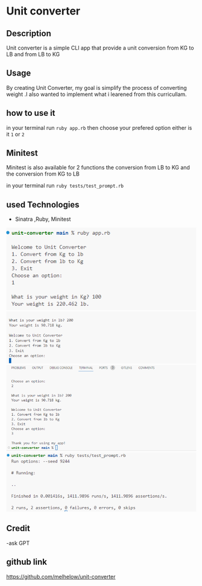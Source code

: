 # Unit converter

## Description

Unit converter is a simple CLI app that provide a unit conversion from KG to LB and from LB to KG
## Usage

By creating Unit Converter, my goal is simplify the process of converting weight .I also wanted to implement what i learened from this curricullam.

## how to use it
in your terminal run `ruby app.rb` then choose your prefered option either is it `1` or `2`

## Minitest

Minitest is also available for 2 functions the conversion from LB to KG and the conversion from KG to LB

in your terminal run `ruby tests/test_prompt.rb`

## used Technologies
- Sinatra ,Ruby, Minitest

![Getting Started](./assets/1.png)
![Getting Started](./assets/2.png)
![Getting Started](./assets/31.png)
![Getting Started](./assets/minitest.png)

## Credit
-ask GPT


## github link
https://github.com/melhelow/unit-converter

